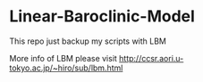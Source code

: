 # Linear-Baroclinic-Model

This repo just backup my scripts with LBM

More info of LBM please visit http://ccsr.aori.u-tokyo.ac.jp/~hiro/sub/lbm.html

